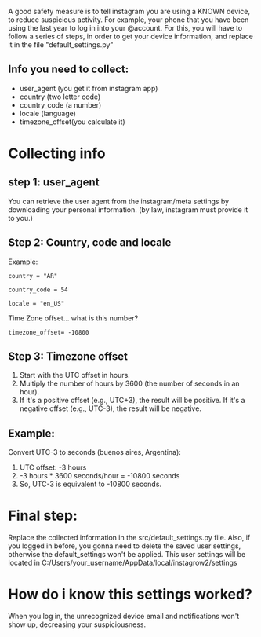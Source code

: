 A good safety measure is to tell instagram you are using a KNOWN device, to reduce suspicious activity. For example, your phone that you have been using the last year to log in into your @account.
For this, you will have to follow a series of steps, in order to get your device information, and replace it in the file  "default_settings.py"

## Info you need to collect:

   - user_agent (you get it from instagram app)
   - country (two letter code)
   - country_code (a number)
   - locale (language)
   - timezone_offset(you calculate it)

# Collecting info

## step 1: user_agent 
You can retrieve the user agent from the instagram/meta settings by downloading your personal information. (by law, instagram must provide it to you.)

## Step 2: Country, code and locale

Example:

    country = "AR"
    
    country_code = 54
    
    locale = "en_US"

Time Zone offset... what is this number?
    
    timezone_offset= -10800

## Step 3: Timezone offset

1) Start with the UTC offset in hours.
2) Multiply the number of hours by 3600 (the number of seconds in an hour).
3) If it's a positive offset (e.g., UTC+3), the result will be positive. If it's a negative offset (e.g., UTC-3), the result will be negative.

## Example: 
Convert UTC-3 to seconds (buenos aires, Argentina):
1) UTC offset: -3 hours 
2) -3 hours * 3600 seconds/hour = -10800 seconds
3) So, UTC-3 is equivalent to -10800 seconds.

# Final step:
Replace the collected information in the src/default_settings.py file. Also, if you logged in before, you gonna need to delete the saved user settings, otherwise the default_settings won't be applied. This user settings will be located in C:/Users/your_username/AppData/local/instagrow2/settings

# How do i know this settings worked?
When you log in, the unrecognized device email and notifications won't show up, decreasing your suspiciousness.


